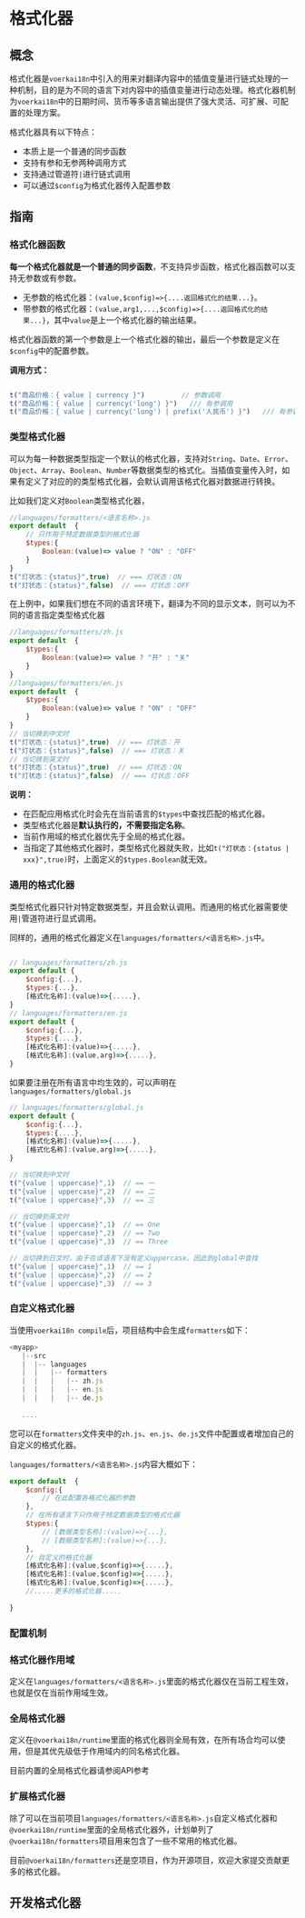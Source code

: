 # 格式化器

## 概念

格式化器是`voerkai18n`中引入的用来对翻译内容中的插值变量进行链式处理的一种机制，目的是为不同的语言下对内容中的插值变量进行动态处理。格式化器机制为`voerkai18n`中的日期时间、货币等多语言输出提供了强大灵活、可扩展、可配置的处理方案。

格式化器具有以下特点：

- 本质上是一个普通的同步函数
- 支持有参和无参两种调用方式
- 支持通过管道符`|`进行链式调用
- 可以通过`$config`为格式化器传入配置参数

## 指南

### 格式化器函数

**每一个格式化器就是一个普通的同步函数**，不支持异步函数，格式化器函数可以支持无参数或有参数。

- 无参数的格式化器：`(value,$config)=>{....返回格式化的结果...}`。
- 带参数的格式化器：`(value,arg1,...,$config)=>{....返回格式化的结果...}`，其中`value`是上一个格式化器的输出结果。


格式化器函数的第一个参数是上一个格式化器的输出，最后一个参数是定义在`$config`中的配置参数。

**调用方式：**

```javascript | pure

t("商品价格：{ value | currency }")         // 参数调用
t("商品价格：{ value | currency('long') }")   /// 有参调用
t("商品价格：{ value | currency('long') | prefix('人民币') }")   /// 有参调用且链式调用

```

### 类型格式化器

可以为每一种数据类型指定一个默认的格式化器，支持对`String`、`Date`、`Error`、`Object`、`Array`、`Boolean`、`Number`等数据类型的格式化。当插值变量传入时，如果有定义了对应的的类型格式化器，会默认调用该格式化器对数据进行转换。

比如我们定义对`Boolean`类型格式化器，

```javascript | pure
//languages/formatters/<语言名称>.js
export default  {
    // 只作用于特定数据类型的格式化器   
    $types:{
		Boolean:(value)=> value ? "ON" : "OFF"
    }
} 
t("灯状态：{status}",true)  // === 灯状态：ON
t("灯状态：{status}",false)  // === 灯状态：OFF
```

在上例中，如果我们想在不同的语言环境下，翻译为不同的显示文本，则可以为不同的语言指定类型格式化器

```javascript | pure
//languages/formatters/zh.js
export default  {
    $types:{
        Boolean:(value)=> value ? "开" : "关"
    }
} 
//languages/formatters/en.js
export default  {
    $types:{
	    Boolean:(value)=> value ? "ON" : "OFF" 
    }
} 
// 当切换到中文时
t("灯状态：{status}",true)  // === 灯状态：开
t("灯状态：{status}",false)  // === 灯状态：关
// 当切换到英文时
t("灯状态：{status}",true)  // === 灯状态：ON
t("灯状态：{status}",false)  // === 灯状态：OFF
```

**说明：**

-  在匹配应用格式化时会先在当前语言的`$types`中查找匹配的格式化器。
- 类型格式化器是**默认执行的，不需要指定名称**。
- 当前作用域的格式化器优先于全局的格式化器。
- 当指定了其他格式化器时，类型格式化器就失败，比如`t("灯状态：{status | xxx}",true)`时，上面定义的`$types.Boolean`就无效。

### 通用的格式化器

类型格式化器只针对特定数据类型，并且会默认调用。而通用的格式化器需要使用`|`管道符进行显式调用。

同样的，通用的格式化器定义在`languages/formatters/<语言名称>.js`中。

```javascript | pure

// languages/formatters/zh.js
export default {
    $config:{...},
    $types:{...},
    [格式化名称]:(value)=>{.....},
}
// languages/formatters/en.js
export default {    
    $config:{...},
    $types:{....},
    [格式化名称]:(value)=>{.....},
    [格式化名称]:(value,arg)=>{.....},        
}
```

如果要注册在所有语言中均生效的，可以声明在`languages/formatters/global.js`

```javascript | pure
// languages/formatters/global.js
export default {    
    $config:{...},
    $types:{....},
    [格式化名称]:(value)=>{.....},
    [格式化名称]:(value,arg)=>{.....},        
}
```

```javascript | pure
// 当切换到中文时
t("{value | uppercase}",1)  // == 一
t("{value | uppercase}",2)  // == 二
t("{value | uppercase}",3)  // == 三

// 当切换到英文时
t("{value | uppercase}",1)  // == One
t("{value | uppercase}",2)  // == Two
t("{value | uppercase}",3)  // == Three

// 当切换到日文时，由于在该语言下没有定义uppercase，因此到global中查找
t("{value | uppercase}",1)  // == 1
t("{value | uppercase}",2)  // == 2
t("{value | uppercase}",3)  // == 3
```


### 自定义格式化器

当使用`voerkai18n compile`后，项目结构中会生成`formatters`如下：

```javascript | pure
<myapp>
   |--src
   |  |-- languages 
   |  |   |-- formatters
   |  |   |   |-- zh.js
   |  |   |   |-- en.js
   |  |   |   |-- de.js
    
   ....   
```
您可以在`formatters`文件夹中的`zh.js`、`en.js`、`de.js`文件中配置或者增加自己的自定义的格式化器。
 
`languages/formatters/<语言名称>.js`内容大概如下：

```javascript | pure
export default  {
    $config:{
        // 在此配置各格式化器的参数
    }, 
    // 在所有语言下只作用于特定数据类型的格式化器   
    $types:{
		// [数据类型名称]:(value)=>{...},
        // [数据类型名称]:(value)=>{...},
    },                         
    // 自定义的格式化器                 
    [格式化名称]:(value,$config)=>{.....},
    [格式化名称]:(value,$config)=>{.....},
    [格式化名称]:(value,$config)=>{.....},
    //.....更多的格式化器.....
    
}
```

### 配置机制




### 格式化器作用域

定义在`languages/formatters/<语言名称>.js`里面的格式化器仅在当前工程生效，也就是仅在当前作用域生效。


### 全局格式化器

定义在`@voerkai18n/runtime`里面的格式化器则全局有效，在所有场合均可以使用，但是其优先级低于作用域内的同名格式化器。

目前内置的全局格式化器请参阅API参考

### 扩展格式化器

除了可以在当前项目`languages/formatters/<语言名称>.js`自定义格式化器和`@voerkai18n/runtime`里面的全局格式化器外，计划单列了`@voerkai18n/formatters`项目用来包含了一些不常用的格式化器。

目前`@voerkai18n/formatters`还是空项目，作为开源项目，欢迎大家提交贡献更多的格式化器。



## 开发格式化器

